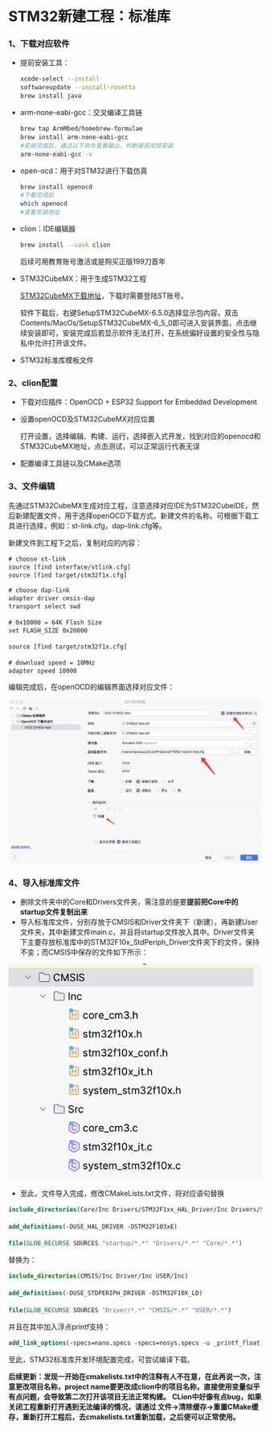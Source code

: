 # STM32新建工程：标准库

### 1、下载对应软件

* 提前安装工具：

  ```bash
  xcode-select --install
  softwareupdate --install-rosetta
  brew install java
  ```

* arm-none-eabi-gcc：交叉编译工具链

  ```bash
  brew tap ArmMbed/homebrew-formulae
  brew install arm-none-eabi-gcc
  #安装完成后，通过以下命令查看输出，判断是否完成安装
  arm-none-eabi-gcc -v
  ```

* open-ocd：用于对STM32进行下载仿真

  ```bash
  brew install openocd
  #下载完成后
  which openocd
  #查看安装地址
  ```

* clion：IDE编辑器

  ```bash
  brew install --cask clion
  ```

  后续可用教育账号激活或是购买正版199刀首年

* STM32CubeMX：用于生成STM32工程

  [STM32CubeMX下载地址](https://www.st.com/en/development-tools/stm32cubemx.html#get-software)，下载时需要登陆ST账号。

  软件下载后，右键SetupSTM32CubeMX-6.5.0选择显示包内容，双击Contents/MacOs/SetupSTM32CubeMX-6_5_0即可进入安装界面，点击继续安装即可，安装完成后若显示软件无法打开，在系统偏好设置的安全性与隐私中允许打开该文件。

* STM32标准库模板文件

### 2、clion配置

* 下载对应插件：OpenOCD + ESP32 Support for Embedded Development

* 设置openOCD及STM32CubeMX对应位置

  打开设置，选择编辑、构建、运行，选择嵌入式开发，找到对应的openocd和STM32CubeMX地址，点击测试，可以正常运行代表无误

* 配置编译工具链以及CMake选项

### 3、文件编辑

先通过STM32CubeMX生成对应工程，注意选择对应IDE为STM32CubeIDE，然后新建配置文件，用于选择openOCD下载方式。新建文件的名称，可根据下载工具进行选择，例如：st-link.cfg，dap-link.cfg等。

新建文件到工程下之后，复制对应的内容：

```
# choose st-link
source [find interface/stlink.cfg]
source [find target/stm32f1x.cfg]
```

```
# choose dap-link
adapter driver cmsis-dap
transport select swd

# 0x10000 = 64K Flash Size
set FLASH_SIZE 0x20000

source [find target/stm32f1x.cfg]

# download speed = 10MHz
adapter speed 10000
```

编辑完成后，在openOCD的编辑界面选择对应文件：

![image-20230408232906341](./media/image-20230408232906341.png)

### 4、导入标准库文件

* 删除文件夹中的Core和Drivers文件夹，需注意的是要**提前把Core中的startup文件复制出来**
* 导入标准库文件，分别存放于CMSIS和Driver文件夹下（新建），再新建User文件夹，其中新建文件main.c，并且将startup文件放入其中。Driver文件夹下主要存放标准库中的STM32F10x_StdPeriph_Driver文件夹下的文件，保持不变；而CMSIS中保存的文件如下所示：

![image-20230408233625147](./media/image-20230408233625147.png)

* 至此，文件导入完成，修改CMakeLists.txt文件，将对应语句替换

```cmake
include_directories(Core/Inc Drivers/STM32F1xx_HAL_Driver/Inc Drivers/STM32F1xx_HAL_Driver/Inc/Legacy Drivers/CMSIS/Device/ST/STM32F1xx/Include Drivers/CMSIS/Include)

add_definitions(-DUSE_HAL_DRIVER -DSTM32F103xE)

file(GLOB_RECURSE SOURCES "startup/*.*" "Drivers/*.*" "Core/*.*")
```

替换为：

```cmake
include_directories(CMSIS/Inc Driver/Inc USER/Inc)

add_definitions(-DUSE_STDPERIPH_DRIVER -DSTM32F10X_LD)

file(GLOB_RECURSE SOURCES "Driver/*.*" "CMSIS/*.*" "USER/*.*")
```

并且在其中加入浮点printf支持：

```cmake
add_link_options(-specs=nano.specs -specs=nosys.specs -u _printf_float)
```

至此，STM32标准库开发环境配置完成，可尝试编译下载。

**后续更新：发现一开始在cmakelists.txt中的注释有人不在意，在此再说一次，注意更改项目名称，project name要更改成clion中的项目名称，直接使用变量似乎有点问题，会导致第二次打开该项目无法正常构建。**
**CLion中好像有点bug，如果关闭工程重新打开遇到无法编译的情况，请通过 文件->清除缓存->重置CMake缓存，重新打开工程后，去cmakelists.txt重新加载，之后便可以正常使用。**
